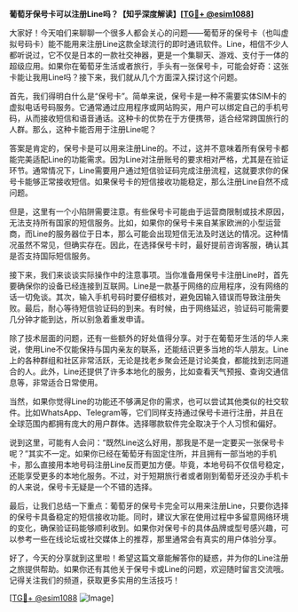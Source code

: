 **葡萄牙保号卡可以注册Line吗？【知乎深度解读】[[TG💪+ @esim1088](https://t.me/s/esim1088)]**

大家好！今天咱们来聊聊一个很多人都会关心的问题——葡萄牙的保号卡（也叫虚拟号码卡）能不能用来注册Line这款全球流行的即时通讯软件。Line，相信不少人都听说过，它不仅是日本的一款社交神器，更是一个集聊天、游戏、支付于一体的超级应用。如果你在葡萄牙生活或者旅行，手头有一张保号卡，可能会好奇：这张卡能让我用Line吗？接下来，我们就从几个方面深入探讨这个问题。

首先，我们得明白什么是“保号卡”。简单来说，保号卡是一种不需要实体SIM卡的虚拟电话号码服务。它通常通过应用程序或网站购买，用户可以绑定自己的手机号码，从而接收短信和语音通话。这种卡的优势在于方便携带，适合经常跨国旅行的人群。那么，这种卡能否用于注册Line呢？

答案是肯定的，保号卡是可以用来注册Line的。不过，这并不意味着所有保号卡都能完美适配Line的功能需求。因为Line对注册账号的要求相对严格，尤其是在验证环节。通常情况下，Line需要用户通过短信验证码完成注册流程，这就要求你的保号卡能够正常接收短信。如果保号卡的短信接收功能稳定，那么注册Line自然不成问题。

但是，这里有一个小陷阱需要注意。有些保号卡可能由于运营商限制或技术原因，无法支持所有国家的短信服务。比如，如果你的保号卡来自某家欧洲的小型运营商，而Line的服务器位于日本，那么可能会出现短信无法及时送达的情况。这种情况虽然不常见，但确实存在。因此，在选择保号卡时，最好提前咨询客服，确认其是否支持国际短信服务。

接下来，我们来谈谈实际操作中的注意事项。当你准备用保号卡注册Line时，首先要确保你的设备已经连接到互联网。Line是一款基于网络的应用程序，没有网络的话一切免谈。其次，输入手机号码时要仔细核对，避免因输入错误而导致注册失败。最后，耐心等待短信验证码的到来。有时候，由于网络延迟，验证码可能需要几分钟才能到达，所以别急着重发申请。

除了技术层面的问题，还有一些额外的好处值得分享。对于在葡萄牙生活的华人来说，使用Line不仅能保持与国内亲友的联系，还能结识更多当地的华人朋友。Line上的各种群组和社区非常活跃，无论是找老乡聚会还是讨论美食，都能找到志同道合的人。此外，Line还提供了许多本地化的服务，比如查看天气预报、查询交通信息等，非常适合日常使用。

当然，如果你觉得Line的功能还不够满足你的需求，也可以尝试其他类似的社交软件。比如WhatsApp、Telegram等，它们同样支持通过保号卡进行注册，并且在全球范围内都拥有庞大的用户群体。选择哪款软件完全取决于个人习惯和偏好。

说到这里，可能有人会问：“既然Line这么好用，那我是不是一定要买一张保号卡呢？”其实不一定。如果你已经在葡萄牙有固定住所，并且拥有一部当地的手机卡，那么直接用本地号码注册Line反而更加方便。毕竟，本地号码不仅信号稳定，还能享受更多的本地化服务。不过，对于短期旅行者或者刚到葡萄牙还没办手机卡的人来说，保号卡无疑是一个不错的选择。

最后，让我们总结一下重点：葡萄牙的保号卡完全可以用来注册Line，只要你选择的保号卡具备稳定的短信接收功能。同时，建议大家在使用过程中多留意网络环境的变化，确保验证码能够顺利收到。如果你对保号卡的具体品牌或型号感兴趣，可以参考一些在线论坛或社交媒体上的推荐，那里通常会有真实的用户体验分享。

好了，今天的分享就到这里啦！希望这篇文章能解答你的疑惑，并为你的Line注册之旅提供帮助。如果你还有其他关于保号卡或Line的问题，欢迎随时留言交流哦。记得关注我们的频道，获取更多实用的生活技巧！

[[TG💪+ @esim1088](https://t.me/s/esim1088) ![Image](https://i.postimg.cc/4NQfJmqS/Snipaste-2025-05-13-00-14-12.png)]